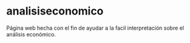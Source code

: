 # analisiseconomico
Página web hecha con el fin de ayudar a la facil interpretación sobre el análisis económico.
